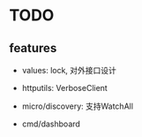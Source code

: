 # TODO

## features

* values: lock, 对外接口设计

* httputils: VerboseClient

* micro/discovery: 支持WatchAll

* cmd/dashboard


